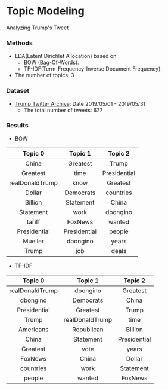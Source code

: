 [trump_twitter_archive]: http://www.trumptwitterarchive.com/archive "Trump Twitter Archive"

# Topic Modeling
Analyzing Trump's Tweet

### Methods
- LDA(Latent Dirichlet Allocation) based on 
  - BOW (Bag-Of-Words).
  - TF-IDF(Term-Frequency-Inverse Document Frequency).
- The number of topics: 3


### Dataset
- [Trump Twitter Archive][trump_twitter_archive]: Date 2019/05/01 - 2019/05/31
  - The total number of tweets: 677
  
  
### Results
- BOW


**Topic 0**|**Topic 1**|**Topic 2**
:-----:|:-----:|:-----:
China|Greatest|Trump
Greatest|time|Presidential
realDonaldTrump|know|Greatest
Dollar|Democrats|countries
Billion|Statement|China
Statement|work|dbongino
tariff|FoxNews|wanted
Presidential|Presidential|people
Mueller|dbongino|years
Trump|job|deals


- TF-IDF


**Topic 0**|**Topic 1**|**Topic 2**
:-----:|:-----:|:-----:
realDonaldTrump|dbongino|Greatest
dbongino|Democrats|China
Presidential|Greatest|Trump
Trump|realDonaldTrump|time
Americans|Republican|Billion
China|Statement|Presidential
Greatest|vote|years
FoxNews|China|Dollar
countries|work|Statement
people|wanted|FoxNews

